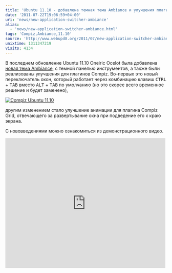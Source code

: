 ```yaml
---
title: 'Ubuntu 11.10 - добавлена темная тема Ambiance и улучшения плагина переключения окон'
date: '2011-07-22T19:06:59+04:00'
uri: 'news/new-application-switcher-ambiance'
alias: 
  - 'news/new-application-switcher-ambiance.html'
tags: 'Compiz,Ambiance,11.10'
source: 'http://www.webupd8.org/2011/07/new-application-switcher-ambiance-with.html'
unixtime: 1311347219
visits: 4134
---
```

В последнем обновление Ubuntu 11.10 Oneiric Ocelot была добавлена [новая тема Ambiance](news/ambiance-to-get-dark-toolbar), с темной панелью инструментов, а также были реализованы улучшения для плагинов Compiz. Во-первых это новый переключатель окон, который работает через комбинацию клавиш <kbd>CTRL</kbd> + <kbd>TAB</kbd> вместо <kbd>ALT</kbd> + <kbd>TAB</kbd> по умолчанию (но это скорее всего временное решение и будет заменено),

[![Compiz Ubuntu 11.10](img/2011/07/22/19-00/ubuntu1110-switcher-5963815713-o.jpg)](img/2011/07/22/19-00/ubuntu1110-switcher-5963815713-o.jpg)

другим изменением стало улучшение анимации для плагина Compiz Grid, отвечающего за развертывание окна при подведение его к краю экрана.

С нововведениями можно ознакомиться из демонстрационного видео.

<iframe width="500" height="405" src="http://www.youtube.com/embed/COsG-2z48Dg" frameborder="0" allowfullscreen=""></iframe>
